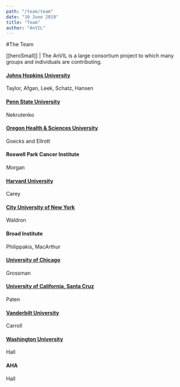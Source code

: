 ```yaml
---
path: "/team/team"
date: "10 June 2019"
title: "Team"
author: "AnVIL"
---
```


#The Team

[[heroSmall]]
| The AnVIL is a large consortium project to which many groups and individuals are contributing.

#### [Johns Hopkins University](https://www.taylorlab.org)
Taylor, Afgan, Leek, Schatz, Hansen

#### [Penn State University](https://nekrut.github.io/lab_site)
Nekrutenko

#### [Oregon Health & Sciences University](https://goeckslab.org)
Goecks and Ellrott

#### Roswell Park Cancer Institute
Morgan

#### [Harvard University](http://vjcitn.github.io)
Carey

#### [City University of New York](https://waldronlab.io)
Waldron

#### Broad Institute
Philippakis, MacArthur

#### [University of Chicago](http://rgrossman.com)
Grossman

#### [University of California, Santa Cruz](https://cgl.genomics.ucsc.edu/team)
Paten

#### [Vanderbilt University](https://www.vumc.org/dbmi/person/robert-carroll-phd)
Carroll

#### [Washington University](https://www.genome.wustl.edu/research/labs/hall-lab)
Hall

#### AHA
Hall
